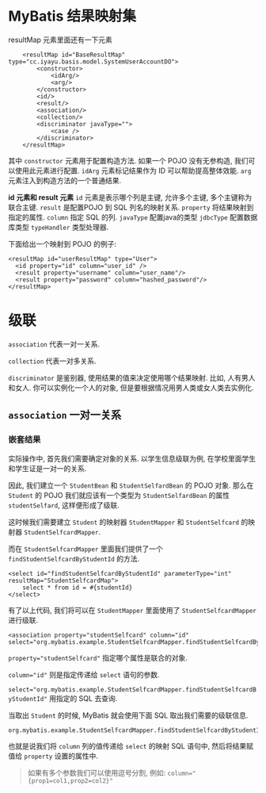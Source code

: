 # MyBatis 结果映射集

resultMap 元素里面还有一下元素
```
    <resultMap id="BaseResultMap" type="cc.iyayu.basis.model.SystemUserAccountDO">
        <constructor>
            <idArg/>
            <arg/>
        </constructor>
        <id/>
        <result/>
        <association/>
        <collection/>
        <discriminator javaType="">
            <case />
        </discriminator>
    </resultMap>
```

其中 ```constructor``` 元素用于配置构造方法. 如果一个 POJO 没有无参构造, 我们可以使用此元素进行配置.
```idArg``` 元素标记结果作为 ID 可以帮助提高整体效能.
```arg``` 元素注入到构造方法的一个普通结果.

**id 元素和 result 元素**
```id``` 元素是表示哪个列是主键, 允许多个主键, 多个主键称为联合主键. ```result``` 是配置POJO 到 SQL 列名的映射关系.
```property``` 将结果映射到指定的属性.
```column``` 指定 SQL 的列.
```javaType``` 配置java的类型
```jdbcType``` 配置数据库类型
```typeHandler``` 类型处理器.

下面给出一个映射到 POJO 的例子:
```
<resultMap id="userResultMap" type="User">
  <id property="id" column="user_id" />
  <result property="username" column="user_name"/>
  <result property="password" column="hashed_password"/>
</resultMap>
```

# 级联
```association``` 代表一对一关系.

```collection``` 代表一对多关系.

```discriminator``` 是鉴别器, 使用结果的值来决定使用哪个结果映射. 比如, 人有男人和女人. 你可以实例化一个人的对象, 但是要根据情况用男人类或女人类去实例化.

## ```association``` 一对一关系
### 嵌套结果
实际操作中, 首先我们需要确定对象的关系. 以学生信息级联为例, 在学校里面学生和学生证是一对一的关系.

因此, 我们建立一个 ```StudentBean``` 和 ```StudentSelfardBean``` 的 POJO 对象. 那么在 ```Student``` 的 POJO 我们就应该有一个类型为 ```StudentSelfardBean``` 的属性 ```studentSelfard```, 这样便形成了级联.

这时候我们需要建立 ```Student``` 的映射器 ```StudentMapper``` 和 ```StudentSelfcard``` 的映射器 ```StudentSelfcardMapper```.

而在 ```StudentSelfcardMapper``` 里面我们提供了一个 ```findStudentSelfcardByStudentId``` 的方法.
```
<select id="findStudentSelfcardByStudentId" parameterType="int" resultMap="StudentSelfcardMap">
    select * from id = #{studentId}
</select>
```

有了以上代码, 我们将可以在 ```StudentMapper``` 里面使用了 ```StudentSelfcardMapper``` 进行级联.

```
<association property="studentSelfcard" column="id" select="org.mybatis.example.StudentSelfcardMapper.findStudentSelfcardByStudentId"/>
```

```property="studentSelfcard"``` 指定哪个属性是联合的对象. 

```column="id"``` 则是指定传递给 ```select``` 语句的参数.

```select="org.mybatis.example.StudentSelfcardMapper.findStudentSelfcardByStudentId"``` 用指定的 SQL 去查询.

当取出 ```Student``` 的时候, MyBatis 就会使用下面 SQL 取出我们需要的级联信息.

```
org.mybatis.example.StudentSelfcardMapper.findStudentSelfcardByStudentId
```

也就是说我们将 ```column``` 列的值传递给 ```select``` 的映射 SQL 语句中, 然后将结果赋值给 ```property``` 设置的属性中.

> 如果有多个参数我们可以使用逗号分割, 例如: ```column="{prop1=col1,prop2=col2}"```





